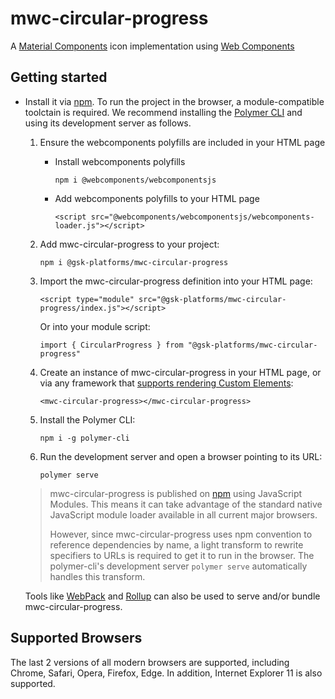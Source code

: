# mwc-circular-progress
A [Material Components](https://material.io/components/) icon implementation using [Web Components](https://www.webcomponents.org/introduction)

## Getting started

* Install it via [npm](https://www.npmjs.com/). To run the project in the browser, a module-compatible toolctain is required. We recommend installing the [Polymer CLI](https://github.com/Polymer/polymer-cli) and using its development server as follows.

  1. Ensure the webcomponents polyfills are included in your HTML page

      - Install webcomponents polyfills

          ```npm i @webcomponents/webcomponentsjs```

      - Add webcomponents polyfills to your HTML page

          ```<script src="@webcomponents/webcomponentsjs/webcomponents-loader.js"></script>```

  1. Add mwc-circular-progress to your project:

      ```npm i @gsk-platforms/mwc-circular-progress```

  1. Import the mwc-circular-progress definition into your HTML page:

      ```<script type="module" src="@gsk-platforms/mwc-circular-progress/index.js"></script>```

      Or into your module script:

      ```import { CircularProgress } from "@gsk-platforms/mwc-circular-progress"```

  1. Create an instance of mwc-circular-progress in your HTML page, or via any framework that [supports rendering Custom Elements](https://custom-elements-everywhere.com/):

      ```<mwc-circular-progress></mwc-circular-progress>```

  1. Install the Polymer CLI:

      ```npm i -g polymer-cli```

  1. Run the development server and open a browser pointing to its URL:

      ```polymer serve```

  > mwc-circular-progress is published on [npm](https://www.npmjs.com/package/@gsk-platforms/mwc-circular-progress) using JavaScript Modules.
  This means it can take advantage of the standard native JavaScript module loader available in all current major browsers.
  >
  > However, since mwc-circular-progress uses npm convention to reference dependencies by name, a light transform to rewrite specifiers to URLs is required to get it to run in the browser. The polymer-cli's development server `polymer serve` automatically handles this transform.

  Tools like [WebPack](https://webpack.js.org/) and [Rollup](https://rollupjs.org/) can also be used to serve and/or bundle mwc-circular-progress.

## Supported Browsers

The last 2 versions of all modern browsers are supported, including
Chrome, Safari, Opera, Firefox, Edge. In addition, Internet Explorer 11 is also supported.

